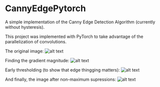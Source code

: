 # CannyEdgePytorch

A simple implementation of the Canny Edge Detection Algorithm (currently without hysteresis).

This project was implemented with PyTorch to take advantage of the parallelization of convolutions.

The original image:
![alt text](https://github.com/DCurro/CannyEdgePytorch/blob/master/fb_profile.jpg)

Finding the gradient magnitude:
![alt text](https://github.com/DCurro/CannyEdgePytorch/blob/master/gradient_magnitude.png)

Early thresholding (to show that edge thingging matters):
![alt text](https://github.com/DCurro/CannyEdgePytorch/blob/master/thresholded.png)

And finally, the image after non-maximum supressions:
![alt text](https://github.com/DCurro/CannyEdgePytorch/blob/master/thin_edges.png)
